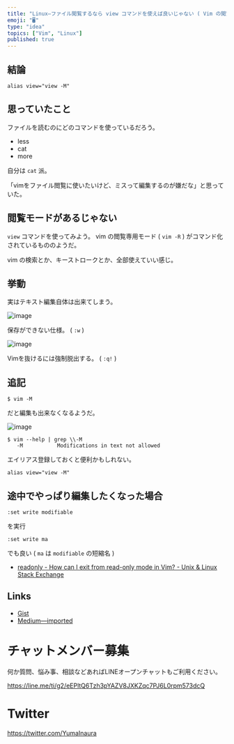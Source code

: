 ```yaml
---
title: "Linux—ファイル閲覧するなら view コマンドを使えば良いじゃない ( Vim の閲覧専用モード )"
emoji: "🖥"
type: "idea"
topics: ["Vim", "Linux"]
published: true
---
```


## 結論

```
alias view="view -M"
```

## 思っていたこと

ファイルを読むのにどのコマンドを使っているだろう。

- less
- cat
- more

自分は `cat` 派。

「vimをファイル閲覧に使いたいけど、ミスって編集するのが嫌だな」と思っていた。

## 閲覧モードがあるじゃない

`view` コマンドを使ってみよう。
vim の閲覧専用モード ( `vim -R` ) がコマンド化されているもののようだ。 

vim の検索とか、キーストロークとか、全部使えていい感じ。

## 挙動

実はテキスト編集自体は出来てしまう。


![image](https://user-images.githubusercontent.com/13635059/44139422-fdd5e8e8-a0b1-11e8-97a3-83c3d2af834f.png)

保存ができない仕様。 ( `:w` )

![image](https://user-images.githubusercontent.com/13635059/44139437-0dac953c-a0b2-11e8-9922-b16150e6565e.png)

Vimを抜けるには強制脱出する。 ( `:q!` )

## 追記

`$ vim -M`

だと編集も出来なくなるようだ。

![image](https://user-images.githubusercontent.com/13635059/44236306-7c50fd80-a1e7-11e8-851c-ba0acfac1e61.png)


```
$ vim --help | grep \\-M
   -M			Modifications in text not allowed
```

エイリアス登録しておくと便利かもしれない。

```
alias view="view -M"
```

## 途中でやっぱり編集したくなった場合


```
:set write modifiable
```

を実行


```
:set write ma
```

でも良い ( `ma` は `modifiable` の短縮名 )

- [readonly - How can I exit from read-only mode in Vim? - Unix & Linux Stack Exchange](https://unix.stackexchange.com/questions/71109/how-can-i-exit-from-read-only-mode-in-vim)

## Links

- [Gist](https://gist.github.com/YumaInaura/4991cf0b5bbe434ba8a1a55698bfc86d)
- [Medium—imported](https://medium.com/supersonic-generation/linux-i-recommend-view-command-to-read-file-in-console-readonly-mode-vim-aad4bdaa2a7a)








<!-- Update From Qiita API -->

# チャットメンバー募集


何か質問、悩み事、相談などあればLINEオープンチャットもご利用ください。

https://line.me/ti/g2/eEPltQ6Tzh3pYAZV8JXKZqc7PJ6L0rpm573dcQ





# Twitter


https://twitter.com/YumaInaura


<!-- Update From Qiita API -->



